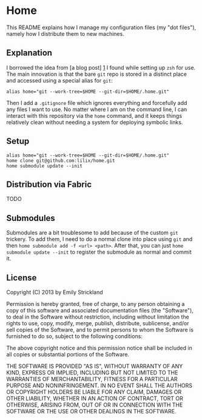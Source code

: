 Home
====

This README explains how I manage my configuration files (my "dot
files"), namely how I distribute them to new machines.


Explanation
-----------

I borrowed the idea from [a blog post] [1] I found while setting up
`zsh` for use. The main innovation is that the bare `git` repo is
stored in a distinct place and accessed using a special alias for
`git`:

    alias home="git --work-tree=$HOME --git-dir=$HOME/.home.git"

Then I add a `.gitignore` file which ignores everything and forcefully
add any files I want to use. No matter where I am on the command line,
I can interact with this repository via the `home` command, and it
keeps things relatively clean without needing a system for deploying
symbolic links.


Setup
-----

    alias home="git --work-tree=$HOME --git-dir=$HOME/.home.git"
    home clone git@github.com:lilix/home.git
    home submodule update --init


Distribution via Fabric
-----------------------

TODO


Submodules
----------

Submodules are a bit troublesome to add because of the custom `git`
trickery. To add them, I need to do a normal clone into place using
`git` and then `home submodule add -f <url> <path>`. After that, you
can just `home submodule update --init` to register the submodule as
normal and commit it.


License
-------

Copyright (C) 2013 by Emily Strickland

Permission is hereby granted, free of charge, to any person obtaining a
copy of this software and associated documentation files (the
"Software"), to deal in the Software without restriction, including
without limitation the rights to use, copy, modify, merge, publish,
distribute, sublicense, and/or sell copies of the Software, and to
permit persons to whom the Software is furnished to do so, subject to
the following conditions:

The above copyright notice and this permission notice shall be included
in all copies or substantial portions of the Software.

THE SOFTWARE IS PROVIDED "AS IS", WITHOUT WARRANTY OF ANY KIND, EXPRESS
OR IMPLIED, INCLUDING BUT NOT LIMITED TO THE WARRANTIES OF
MERCHANTABILITY, FITNESS FOR A PARTICULAR PURPOSE AND NONINFRINGEMENT.
IN NO EVENT SHALL THE AUTHORS OR COPYRIGHT HOLDERS BE LIABLE FOR ANY
CLAIM, DAMAGES OR OTHER LIABILITY, WHETHER IN AN ACTION OF CONTRACT,
TORT OR OTHERWISE, ARISING FROM, OUT OF OR IN CONNECTION WITH THE
SOFTWARE OR THE USE OR OTHER DEALINGS IN THE SOFTWARE.

[1]: <http://kylefuller.co.uk/posts/organising-dotfiles-in-a-git-repository/>
